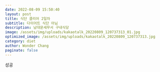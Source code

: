 ```yaml
---
date: 2022-08-09 15:50:40
layout: post
title: 식단 클리어 2일차
subtitle: 다이어트 식단 아님
description: 남대문세무서 구내식당
image: /assets/img/uploads/kakaotalk_20220809_120737313_01.jpg
optimized_image: /assets/img/uploads/kakaotalk_20220809_120737313.jpg
category: diet
author: Wonder Chang
paginate: false
---
```

성공